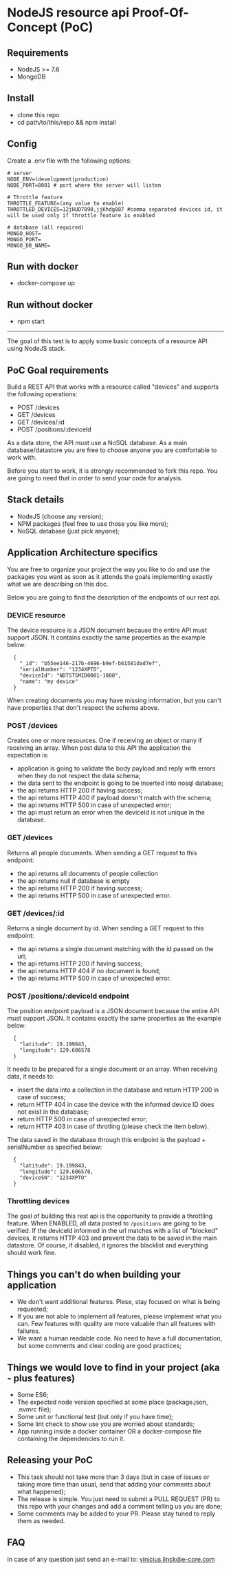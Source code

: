 # NodeJS resource api Proof-Of-Concept (PoC)

## Requirements

* NodeJS >= 7.6
* MongoDB

## Install

* clone this repo
* cd path/to/this/repo && npm install

## Config

Create a .env file with the following options:

```
# server
NODE_ENV=(development|production)
NODE_PORT=8081 # port where the server will listen

# Throttle feature
THROTTLE_FEATURE=(any value to enable)
THROTTLED_DEVICES=12jHUD7890,jjKhdg887 #comma separated devices id, it will be used only if throttle feature is enabled

# database (all required)
MONGO_HOST=
MONGO_PORT=
MONGO_DB_NAME=

```

## Run with docker

* docker-compose up

## Run without docker

* npm start

---

The goal of this test is to apply some basic concepts of a resource API using NodeJS stack.

## PoC Goal requirements

Build a REST API that works with a resource called "devices" and supports the following operations:
* POST /devices
* GET /devices
* GET /devices/:id
* POST /positions/:deviceId

As a data store, the API must use a NoSQL database. As a main database/datastore you are free to choose anyone you are comfortable to work with.

Before you start to work, it is strongly recommended to fork this repo. You are going to need that in order to send your code for analysis.

## Stack details
* NodeJS (choose any version);
* NPM packages (feel free to use those you like more);
* NoSQL database (just pick anyone);

## Application Architecture specifics

You are free to organize your project the way you like to do and use the packages you want as soon as it attends the goals implementing exactly what we are describing on this doc.

Below you are going to find the description of the endpoints of our rest api.

### DEVICE resource

The device resource is a JSON document because the entire API must support JSON. It contains exactly the same properties as the example below:
```
  {
    "_id": "b55ee146-217b-4696-b9ef-b61581dad7ef",
    "serialNumber": "1234XPTO",
    "deviceId": "NDTSTSMID0001-1000",
    "name": "my device"
  }
```

When creating documents you may have missing information, but you can't have properties that don't respect the schema above.

### POST /devices

Creates one or more resources. One if receiving an object or many if receiving an array. When post data to this API the application the expectation is:
* application is going to validate the body payload and reply with errors when they do not respect the data schema;
* the data sent to the endpoint is going to be inserted into nosql database;
* the api returns HTTP 200 if having success;
* the api returns HTTP 400 if payload doesn't match with the schema;
* the api returns HTTP 500 in case of unexpected error;
* the api must return an error when the deviceId is not unique in the database.

### GET /devices

Returns all people documents. When sending a GET request to this endpoint:
* the api returns all documents of people collection
* the api returns null if database is empty
* the api returns HTTP 200 if having success;
* the api returns HTTP 500 in case of unexpected error.

### GET /devices/:id

Returns a single document by id. When sending a GET request to this endpoint:
* the api returns a single document matching with the id passed on the uri;
* the api returns HTTP 200 if having success;
* the api returns HTTP 404 if no document is found;
* the api returns HTTP 500 in case of unexpected error.

### POST /positions/:deviceId endpoint

The position endpoint payload is a JSON document because the entire API must support JSON. It contains exactly the same properties as the example below:
```
  {
    "latitude": 19.199843,
    "longitude": 129.606578
  }
```

It needs to be prepared for a single document or an array. When receiving data, it needs to:
* insert the data into a collection in the database and return HTTP 200 in case of success;
* return HTTP 404 in case the device with the informed device ID does not exist in the database;
* return HTTP 500 in case of unexpected error;
* return HTTP 403 in case of throtling (please check the item below).

The data saved in the database through this endpoint is the payload + serialNumber as specified below:
```
  {
    "latitude": 19.199843,
    "longitude": 129.606578,
    "deviceSN": "1234XPTO"
  }
```


### Throttling devices

The goal of building this rest api is the opportunity to provide a throttling feature. When ENABLED, all data posted to `/positions` are going to be verified. If the deviceId informed in the url matches with a list of "blocked" devices, it returns HTTP 403 and prevent the data to be saved in the main datastore. Of course, if disabled, it ignores the blacklist and everything should work fine.

## Things you can't do when building your application
* We don't want additional features. Plese, stay focused on what is being requested;
* If you are not able to implement all features, please implement what you can. Few features with quality are more valuable than all features with failures.
* We want a human readable code. No need to have a full documentation, but some comments and clear coding are good practices;

## Things we would love to find in your project (aka - plus features)
* Some ES6;
* The expected node version specified at some place (package.json, .nvmrc file);
* Some unit or functional test (but only if you have time);
* Some lint check to show use you are worried about standards;
* App running inside a docker container OR a docker-compose file containing the dependencies to run it.

## Releasing your PoC
* This task should not take more than 3 days (but in case of issues or taking more time than usual, send that adding your comments about what happened);
* The release is simple. You just need to submit a PULL REQUEST (PR) to this repo with your changes and add a comment telling us you are done;
* Some comments may be added to your PR. Please stay tuned to reply them as needed.

## FAQ

In case of any question just send an e-mail to: vinicius.linck@e-core.com
